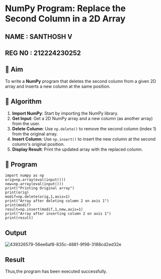 # NumPy Program: Replace the Second Column in a 2D Array
## NAME : SANTHOSH V
## REG N0 : 212224230252
## 🎯 Aim
To write a **NumPy** program that deletes the second column from a given 2D array and inserts a new column at the same position.

## 🧠 Algorithm
1. **Import NumPy**: Start by importing the NumPy library.
2. **Get Input**: Get a 2D NumPy array and a new column (as another array) from the user.
3. **Delete Column**: Use `np.delete()` to remove the second column (index 1) from the original array.
4. **Insert Column**: Use `np.insert()` to insert the new column at the second column's original position.
5. **Display Result**: Print the updated array with the replaced column.

## 🧾 Program

```
import numpy as np
orig=np.array(eval(input()))
new=np.array(eval(input()))
print("Printing Original array")
print(orig)
modif=np.delete(orig,1,axis=1)
print("Array after deleting column 2 on axis 1")
print(modif)
result=np.insert(modif,1,new,axis=1)
print("Array after inserting column 2 on axis 1")
print(result)
```
## Output
![439326579-56ee6af8-835c-4881-9f98-3188cd2ed32e](https://github.com/user-attachments/assets/c3764b9d-e3eb-434b-86b3-57c7d2ffd003)

## Result
Thus,the program has been executed successfully.


